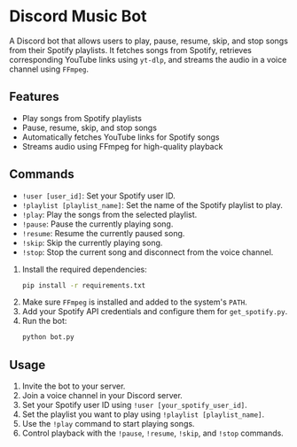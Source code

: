 # Discord Music Bot

A Discord bot that allows users to play, pause, resume, skip, and stop songs from their Spotify playlists. It fetches songs from Spotify, retrieves corresponding YouTube links using `yt-dlp`, and streams the audio in a voice channel using `FFmpeg`.

## Features
- Play songs from Spotify playlists
- Pause, resume, skip, and stop songs
- Automatically fetches YouTube links for Spotify songs
- Streams audio using FFmpeg for high-quality playback

## Commands
- `!user [user_id]`: Set your Spotify user ID.
- `!playlist [playlist_name]`: Set the name of the Spotify playlist to play.
- `!play`: Play the songs from the selected playlist.
- `!pause`: Pause the currently playing song.
- `!resume`: Resume the currently paused song.
- `!skip`: Skip the currently playing song.
- `!stop`: Stop the current song and disconnect from the voice channel.

1. Install the required dependencies:
   ```bash
   pip install -r requirements.txt
   ```
2. Make sure `FFmpeg` is installed and added to the system's `PATH`.
3. Add your Spotify API credentials and configure them for `get_spotify.py`.
4. Run the bot:
   ```bash
   python bot.py
   ```

## Usage
1. Invite the bot to your server.
2. Join a voice channel in your Discord server.
3. Set your Spotify user ID using `!user [your_spotify_user_id]`.
4. Set the playlist you want to play using `!playlist [playlist_name]`.
5. Use the `!play` command to start playing songs.
6. Control playback with the `!pause`, `!resume`, `!skip`, and `!stop` commands.
